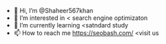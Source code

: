 - 👋 Hi, I’m @Shaheer567khan
- 👀 I’m interested in < search engine optimizaton
- 🌱 I’m currently learning <satndard study
- 📫 How to reach me https://seobash.com/ <visit us



<!---
Shaheer567khan/Shaheer567khan is a ✨ special ✨ repository because its `README.md` (this file) appears on your GitHub profile.
You can click the Preview link to take a look at your changes.
--->
